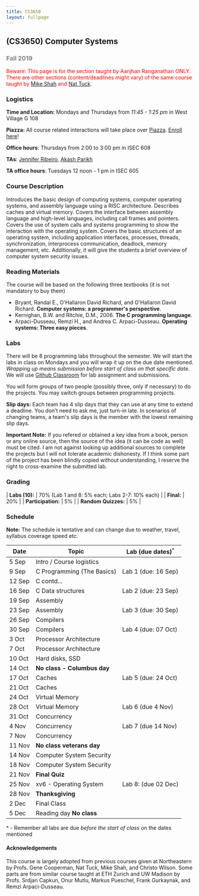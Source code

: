 ```yaml
---
title: CS3650
layout: fullpage
---
```


## (CS3650) Computer Systems
### <span style="color:grey">Fall 2019</span>

<span style="color:red">Beware: This page is for the section taught by Aanjhan Ranganathan ONLY. There are other sections (content/deadlines might vary) of the same course taught by [Mike Shah](https://www.khoury.northeastern.edu/people/michael-shah/) and [Nat Tuck](https://www.khoury.northeastern.edu/people/nathaniel-tuck/).</span>

### Logistics
**Time and Location:** Mondays and Thursdays from *11:45 - 1:25 pm* in West Village G 108

**Piazza:** All course related interactions will take place over [Piazza](https://piazza.com/northeastern/fall2019/cs3650section2crn13481/home). [Enroll here](https://piazza.com/northeastern/fall2019/cs3650section2crn13481)!

**Office hours**: Thursdays from 2:00 to 3:00 pm in ISEC 608  

**TAs**: [Jennifer Ribeiro](mailto:ribeiro.je@husky.neu.edu), [Akash Parikh](mailto:parikh.ak@husky.neu.edu)

**TA office hours**: Tuesdays 12 noon - 1 pm in ISEC 605

### Course Description

Introduces the basic design of computing systems, computer operating systems, and assembly language using a RISC architecture. Describes caches and virtual memory. Covers the interface between assembly language and high-level languages, including call frames and pointers. Covers the use of system calls and systems programming to show the interaction with the operating system. Covers the basic structures of an operating system, including application interfaces, processes, threads, synchronization, interprocess communication, deadlock, memory management, etc. Additionally, it will give the students a brief overview of computer system security issues. 

### Reading Materials

The course will be based on the following three textbooks (it is not mandatory to buy them)

* Bryant, Randal E., O'Hallaron David Richard, and O'Hallaron David Richard. **Computer systems: a programmer's perspective**.
* Kernighan, B.W. and Ritchie, D.M., 2006. **The C programming language**.
* Arpaci-Dusseau, Remzi H., and Andrea C. Arpaci-Dusseau. **Operating systems: Three easy pieces**.

### Labs

There will be 8 programming labs throughout the semester. We will start the labs in class on Mondays and you will wrap it up on the due date mentioned. *Wrapping up means submission before start of class on that specific date.* We will use [Github Classroom](https://classroom.github.com/classrooms) for lab assignment and submissions.

You will form groups of two people (possibly three, only if necessary) to do the projects. You may switch groups between programming projects.

**Slip days:** Each team has 4 slip days that they can use at any time to extend a deadline.
You don’t need to ask me, just turn-in late. In scenarios of changing teams, a team's slip days is the member with the lowest remaining slip days.

**Important Note:** If you refered or obtained a key idea from a book, person or any online source, then the source of the idea (it can be code as well) must be cited. I am not against looking up additional sources to complete the projects but I will not tolerate academic dishonesty. If I think some part of the project has been blindly copied without understanding, I reserve the right to cross-examine the submitted lab.

### Grading

| **Labs (10):**         | 70% (Lab 1 and 8: 5% each; Labs 2-7: 10% each) |
| **Final:**             | 20%                   |
| **Participation:**     | 5%                    |
| **Random Quizzes:**     | 5%                    |

### Schedule

**Note:** The schedule is tentative and can change due to weather, travel, syllabus coverage speed etc. 

| Date   | Topic                      | Lab (due dates)<sup>^</sup> | 
|--------|----------------------------|---------------------|
| 5 Sep  | Intro / Course logistics   |                     | 
| 9 Sep  | C Programming (The Basics) | Lab 1 (due: 16 Sep) | 
| 12 Sep | C contd...                 |                     | 
| 16 Sep | C Data structures          | Lab 2 (due: 23 Sep) | 
| 19 Sep | Assembly                   |                     | 
| 23 Sep | Assembly                   | Lab 3 (due: 30 Sep) | 
| 26 Sep | Compilers                  |                     |          
| 30 Sep | Compilers                  | Lab 4 (due: 07 Oct) |          
| 3 Oct  | Processor Architecture     |                     | 
| 7 Oct  | Processor Architecture     |                     | 
| 10 Oct | Hard disks, SSD            |                     | 
| 14 Oct | **No class - Columbus day**|                     | 
| 17 Oct | Caches                     | Lab 5 (due: 24 Oct) | 
| 21 Oct | Caches                     |                     | 
| 24 Oct | Virtual Memory             |                     | 
| 28 Oct | Virtual Memory             | Lab 6 (due 4 Nov)   | 
| 31 Oct | Concurrency                |                     | 
| 4 Nov  | Concurrency                | Lab 7 (due 14 Nov)  | 
| 7 Nov  | Concurrency                |                     | 
| 11 Nov | **No class veterans day**  |                     | 
| 14 Nov | Computer System Security   |                     | 
| 18 Nov | Computer System Security   |                     | 
| 21 Nov | **Final Quiz**             |                     |          
| 25 Nov | xv6 - Operating System     | Lab 8: (due 02 Dec) | 
| 28 Nov | **Thanksgiving**           |                     | 
| 2 Dec  | Final Class                |                     | 
| 5 Dec  | Reading day **No class**   |                     | 


**^** - Remember all labs are due *before the start of class* on the dates mentioned

#### Acknowledgements
This course is largely adopted from previous courses given at Northeastern by Profs. Gene Cooperman, Nat Tuck, Mike Shah, and Christo Wilson. Some parts are from similar course taught at ETH Zurich and UW Madison by Profs. Srdjan Capkun, Onur Mutlu, Markus Pueschel, Frank Gurkaynak, and Remzi Arpaci-Dusseau.
